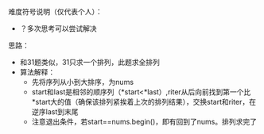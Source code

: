 难度符号说明（仅代表个人）：

 - ？多次思考可以尝试解决

思路：

- 和31题类似，31只求一个排列，此题求全排列
- 算法解释：
  - 先将序列从小到大排序，为nums
  - start和last是相邻的顺序列（\*start<\*last）,riter从后向前找到第一个比\*start大的值（确保该排列紧挨着上次的排列结果），交换start和riter，在逆序last到末尾
  - 注意退出条件，若start==nums.begin()，即有回到了nums。排列求完了